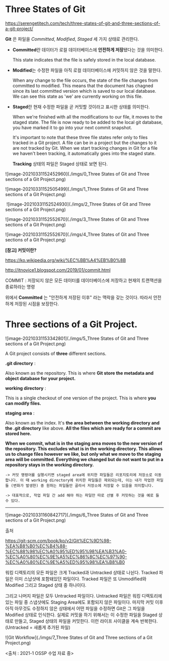 # Three States of Git

https://serengetitech.com/tech/three-states-of-git-and-three-sections-of-a-git-project/

**Git** 은 파일을 *Committed*, *Modified*, *Staged* 세 가지 상태로 관리한다.  

- **Committed**란 데이터가 로컬 데이터베이스에 **안전하게 저장**됐다는 것을 의미한다.

  This state indicates that the file is safely stored in the local database. 

- **Modified**는 수정한 파일을 아직 로컬 데이터베이스에 커밋하지 않은 것을 말한다.

  When any change to the file occurs, the state of the file changes from committed to modified. This means that the document has chagned since its last committed version which is saved to our local database. We can see this state as 'we' are currently working on this file. 

- **Staged**란 현재 수정한 파일을 곧 커밋할 것이라고 표시한 상태를 의미한다.

  When we're finished with all the modifications to our file, it moves to the staged state. The file is now ready to be added to the local git database, you have marked it to go into your next commit snapshot. 

  It's important to note that these three file states refer only to files tracked in a Git project. A file can be in a project but the changes to it are not tracked by Git. When we start tracking changes in Git for a file we haven't been tracking, it automatically goes into the staged state. 

   **Tracking** 상태의 파일은 Staged 상태로 보면 된다. 



![image-20210331152452960](./imgs/0_Three States of Git and Three sections of a Git Project.png)

![image-20210331152505499](./imgs/1_Three States of Git and Three sections of a Git Project.png)

​      							![image-20210331152524930](./imgs/2_Three States of Git and Three sections of a Git Project.png)	

![image-20210331152552670](./imgs/3_Three States of Git and Three sections of a Git Project.png)

![image-20210331152552670](./imgs/4_Three States of Git and Three sections of a Git Project.png)



**[참고] 커밋이란?** 

https://ko.wikipedia.org/wiki/%EC%BB%A4%EB%B0%8B

http://itnovice1.blogspot.com/2019/01/commit.html

COMMIT : 저장되지 않은 모든 데이터를 데이터베이스에 저장하고 현재의 트랜잭션을 종료하라는 명령

위에서 **Committed** 는 "안전하게 저장된 이후" 라는 맥락을 갖는 것이다. 따라서 안전하게 저장된 시점을 보장한다. 

# Three sections of a Git Project.   



![image-20210331153342801](./imgs/5_Three States of Git and Three sections of a Git Project.png)

A Git project consists of **three** different sections. 

**.git directory** : 

Also known as the repository. This is where **Git store the metadata and object database for your project.** 

**working directory** : 

This is a single checkout of one version of the project. This is where **you can modify files.** 

**staging area** :

Also known as the index. It's **the area between the working directory and the .git directory** like above. **All the files which are ready for a commit are stored here.** 



**When we commit, what is in the staging area moves to the new version of the repository. This excludes what is in the working directory. This allows us to change files however we like, but only what we move to the staging area will be committed. Everything we changed but do not want to put in a repository stays in the working directory.** 

```
-> 커밋 명령어를 실행시키면 staged area에 위치한 파일들은 리포지토리에 저장소로 이동합니다. 이 때 working directory에 위치한 파일들은 제외되는데, 이는 내가 작업한 파일들 (변화가 발생한) 중 원하는 파일들만 골라서 저장소에 저장할 수 있음을 의미합니다. 

-> 대표적으로, 작업 파일 간 add 해야 하는 파일만 따로 선별 후 커밋하는 것을 예로 들 수 있다. 
```

---



![image-20210331160842717](./imgs/6_Three States of Git and Three sections of a Git Project.png)

출처

https://git-scm.com/book/ko/v2/Git%EC%9D%98-%EA%B8%B0%EC%B4%88-%EC%88%98%EC%A0%95%ED%95%98%EA%B3%A0-%EC%A0%80%EC%9E%A5%EC%86%8C%EC%97%90-%EC%A0%80%EC%9E%A5%ED%95%98%EA%B8%B0

워킹 디렉토리의 모든 파일은 크게 Tracked과 Untracked 상태로 나뉜다. Tracked 파일은 이미 스냡샷에 포함돼있던 파일이다. Tracked 파일은 또 Unmodified와 Modified 그리고 Staged 상태 중 하나이다. 

그리고 나머지 파일은 모두 Untracked 파일이다. Untracked 파일은 워킹 디렉토리에 있는 파일 중 스냅샷에도 Staging Area에도 포함되지 않은 파일이다. 마지막 커밋 이후 아직 아무것도 수정하지 않은 상태에서 어떤 파일을 수정하면 Git은 그 파일을 Modified 상태로 인식한다. 실제로 커밋을 하기 위해서는 이 수정한 파일을 Staged 상태로 만들고, Staged 상태의 파일을 커밋한다. 이런 라이프 사이클을 계속 반복한다. (Untracked = 새롭게 추가된 파일)



![Git Workflow](./imgs/7_Three States of Git and Three sections of a Git Project.png)

<출처 : 2021-1 OSSP 수업 자료 중> 